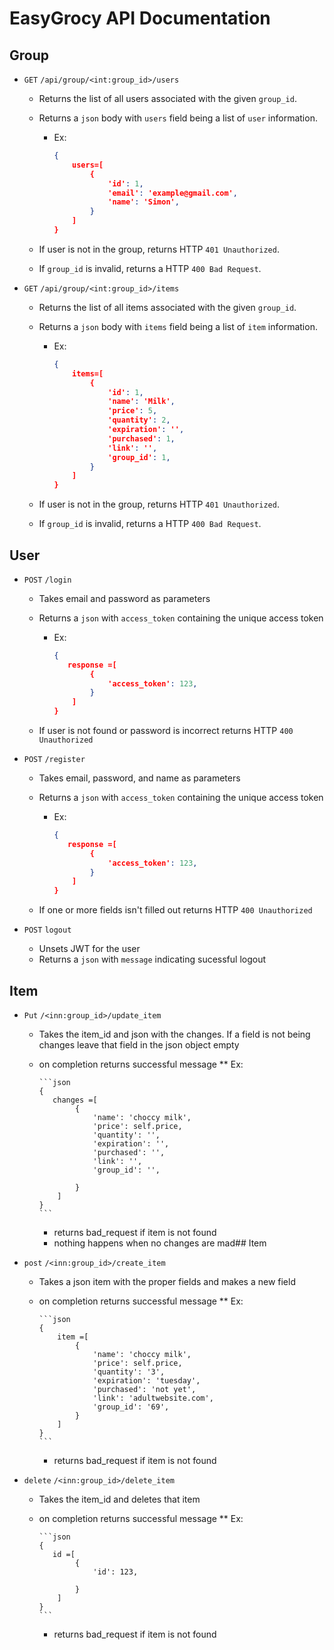 # EasyGrocy API Documentation

## Group

* `GET` `/api/group/<int:group_id>/users`
  * Returns the list of all users associated with the given `group_id`.
  * Returns a `json` body with `users` field being a list of `user` information.
    * Ex:

        ```json
        {
            users=[
                {
                    'id': 1,
                    'email': 'example@gmail.com',
                    'name': 'Simon',
                }
            ]
        }
        ```

  * If user is not in the group, returns HTTP `401 Unauthorized`.
  * If `group_id` is invalid, returns a HTTP `400 Bad Request`.
* `GET` `/api/group/<int:group_id>/items`
  * Returns the list of all items associated with the given `group_id`.
  * Returns a `json` body with `items` field being a list of `item` information.
    * Ex:

        ```json
        {
            items=[
                {
                    'id': 1,
                    'name': 'Milk',
                    'price': 5,
                    'quantity': 2,
                    'expiration': '',
                    'purchased': 1,
                    'link': '',
                    'group_id': 1,
                }
            ]
        }
        ```

  * If user is not in the group, returns HTTP `401 Unauthorized`.
  * If `group_id` is invalid, returns a HTTP `400 Bad Request`.

## User

* `POST`    `/login`
  * Takes email and password as parameters
  * Returns a `json` with `access_token` containing the unique access token
    * Ex:

        ```json
        {
           response =[
                {
                    'access_token': 123,
                }
            ]
        }
        ```

  * If user is not found or password is incorrect returns HTTP `400 Unauthorized`

* `POST`    `/register`
  * Takes email, password, and name as parameters
  * Returns a `json` with `access_token` containing the unique access token
    * Ex:

        ```json
        {
           response =[
                {
                    'access_token': 123,
                }
            ]
        }
        ```

  * If one or more fields isn't filled out returns HTTP `400 Unauthorized`

* `POST`    `logout`
  * Unsets JWT for the user
  * Returns a `json` with `message` indicating sucessful logout

## Item

* `Put`    `/<inn:group_id>/update_item`
  * Takes the item_id and json with the changes. If a field is not being changes leave that field in the json object empty

  * on completion returns successful message
        ** Ex:

        ```json
        {
           changes =[
                {
                    'name': 'choccy milk',
                    'price': self.price,
                    'quantity': '',
                    'expiration': '',
                    'purchased': '',
                    'link': '',
                    'group_id': '',

                }
            ]
        }
        ```
    * returns bad_request if item is not found
    * nothing happens when no changes are mad## Item

* `post`    `/<inn:group_id>/create_item`
  * Takes a json item with the proper fields and makes a new field
  * on completion returns successful message
        ** Ex:

        ```json
        {
            item =[
                {
                    'name': 'choccy milk',
                    'price': self.price,
                    'quantity': '3',
                    'expiration': 'tuesday',
                    'purchased': 'not yet',
                    'link': 'adultwebsite.com',
                    'group_id': '69',
                }
            ]
        }
        ```
    * returns bad_request if item is not found

* `delete`    `/<inn:group_id>/delete_item`
  * Takes the item_id and deletes that item
  * on completion returns successful message
        ** Ex:

        ```json
        {
           id =[
                {
                    'id': 123,

                }
            ]
        }
        ```
    * returns bad_request if item is not found
